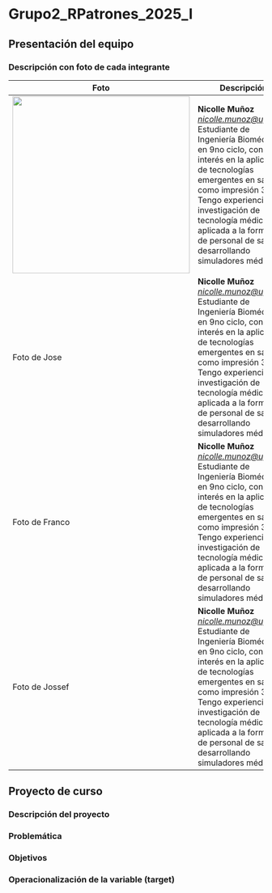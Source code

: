 # Grupo2_RPatrones_2025_I
## Presentación del equipo
### Descripción con foto de cada integrante

| Foto | Descripción |
|---|---|
|<div align="center"><image src="https://github.com/Jossef24/grupo2_RPatrones_2025_I/tree/2f2d0e288e330be69722b20717bf0cdbecbcf1d5/Challenges/Integrantes/Foto_Nicolle.jpeg" width="350px">| **Nicolle Muñoz**<br>*nicolle.munoz@upch.pe*<br>Estudiante de Ingeniería Biomédica en 9no ciclo, con interés en la aplicación de tecnologías emergentes en salud como impresión 3D. Tengo experiencia en la investigación de tecnología médica aplicada a la formación de personal de salud, desarrollando simuladores médicos. | 
| Foto de Jose | **Nicolle Muñoz**<br>*nicolle.munoz@upch.pe*<br>Estudiante de Ingeniería Biomédica en 9no ciclo, con interés en la aplicación de tecnologías emergentes en salud como impresión 3D. Tengo experiencia en la investigación de tecnología médica aplicada a la formación de personal de salud, desarrollando simuladores médicos. |
| Foto de Franco | **Nicolle Muñoz**<br>*nicolle.munoz@upch.pe*<br>Estudiante de Ingeniería Biomédica en 9no ciclo, con interés en la aplicación de tecnologías emergentes en salud como impresión 3D. Tengo experiencia en la investigación de tecnología médica aplicada a la formación de personal de salud, desarrollando simuladores médicos. | 
| Foto de Jossef | **Nicolle Muñoz**<br>*nicolle.munoz@upch.pe*<br>Estudiante de Ingeniería Biomédica en 9no ciclo, con interés en la aplicación de tecnologías emergentes en salud como impresión 3D. Tengo experiencia en la investigación de tecnología médica aplicada a la formación de personal de salud, desarrollando simuladores médicos. | 

## Proyecto de curso
### Descripción del proyecto
### Problemática
### Objetivos
### Operacionalización de la variable (target)
